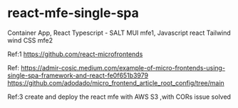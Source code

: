 # react-mfe-single-spa
Container App, React Typescript - SALT MUI mfe1, Javascript react Tailwind wind CSS mfe2

Ref:1 https://github.com/react-microfrontends

Ref:  https://admir-cosic.medium.com/example-of-micro-frontends-using-single-spa-framework-and-react-fe0f651b3979
https://github.com/adodado/micro_frontend_article_root_config/tree/main


Ref:3 create and deploy the react mfe with AWS S3 ,with CORs issue solved